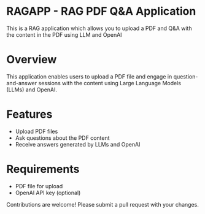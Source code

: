 # RAGAPP - RAG PDF Q&A Application
This is a RAG application which allows you to upload a PDF and Q&amp;A with the content in the PDF using LLM and OpenAI

# Overview
This application enables users to upload a PDF file and engage in question-and-answer sessions with the content using Large Language Models (LLMs) and OpenAI.

# Features
   - Upload PDF files
   - Ask questions about the PDF content
   - Receive answers generated by LLMs and OpenAI
  
# Requirements

   - PDF file for upload
   - OpenAI API key (optional)
  

Contributions are welcome! Please submit a pull request with your changes.

